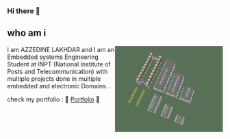 ### Hi there 👋
## who am i
<img align="right" src="picmcu.gif" alt="azzedine lakhdar" width="50%">

<p align="left" width="50%">I am AZZEDINE LAKHDAR and I am an Embedded systems Engineering Student at INPT
 (National Institute of Posts and Telecommunication) with multiple projects done in multiple 
 embedded and electronic Domains. .</p>

 check my portfolio : 🌱 [Portfolio](https://azzedine-lakhdar.netlify.app/)  🌱

<!--
**Azzedine-prog/Azzedine-prog** is a ✨ _special_ ✨ repository because its `README.md` (this file) appears on your GitHub profile.

Here are some ideas to get you started:

- 🔭 I’m currently working on ...
- 🌱 I’m currently learning ...
- 👯 I’m looking to collaborate on ...
- 🤔 I’m looking for help with ...
- 💬 Ask me about ...
- 📫 How to reach me: ...
- 😄 Pronouns: ...
- ⚡ Fun fact: ...
 
  height="133"
-->
